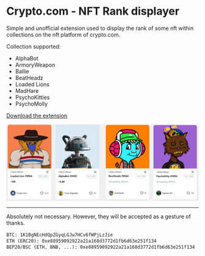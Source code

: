 # Crypto.com - NFT Rank displayer

Simple and unofficial extension used to display the rank of some nft within collections on the nft platform of crypto.com.

Collection supported:
* AlphaBot
* ArmoryWeapon
* Ballie
* BeatHeadz
* Loaded Lions
* MadHare
* PsychoKitties
* PsychoMolly

[Download the extension](https://chrome.google.com/webstore/detail/bpjllcbeenkddkiihohmgdkmbdhgmmli)

![result](other/result.png)

---------------

Absolutely not necessary. However, they will be accepted as a gesture of thanks.
```
BTC: 1K1BgNEcHdQpZGyqLGJw7HCv6fWPjLzJie
ETH (ERC20): 0xe88959092922a21a168d3772d1fb6d63e251f134
BEP20/BSC (ETH, BNB, ...): 0xe88959092922a21a168d3772d1fb6d63e251f134
```